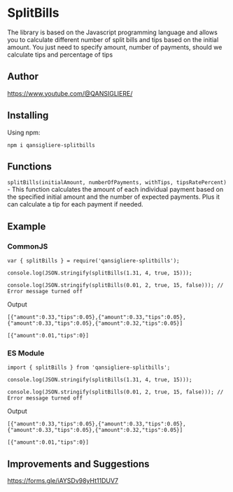 # SplitBills

The library is based on the Javascript programming language and allows you to calculate different number of split bills
and tips based on the initial amount. You just need to specify amount, number of payments, should we calculate tips and
percentage of tips

## Author

https://www.youtube.com/@QANSIGLIERE/

## Installing

Using npm:

`npm i qansigliere-splitbills`

## Functions

`splitBills(initialAmount, numberOfPayments, withTips, tipsRatePercent)` - This function calculates the amount of each
individual payment based on the specified initial amount and the number of expected payments. Plus it can calculate a
tip for each payment if needed.

## Example

### CommonJS

```
var { splitBills } = require('qansigliere-splitbills');

console.log(JSON.stringify(splitBills(1.31, 4, true, 15)));

console.log(JSON.stringify(splitBills(0.01, 2, true, 15, false))); // Error message turned off
```

Output

```
[{"amount":0.33,"tips":0.05},{"amount":0.33,"tips":0.05},{"amount":0.33,"tips":0.05},{"amount":0.32,"tips":0.05}]

[{"amount":0.01,"tips":0}]
```

### ES Module

```
import { splitBills } from 'qansigliere-splitbills';

console.log(JSON.stringify(splitBills(1.31, 4, true, 15)));

console.log(JSON.stringify(splitBills(0.01, 2, true, 15, false))); // Error message turned off
```

Output

```
[{"amount":0.33,"tips":0.05},{"amount":0.33,"tips":0.05},{"amount":0.33,"tips":0.05},{"amount":0.32,"tips":0.05}]

[{"amount":0.01,"tips":0}]
```

## Improvements and Suggestions

https://forms.gle/iAYSDv98yHt11DUV7
